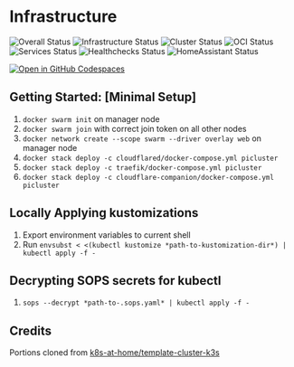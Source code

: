 # Infrastructure

![Overall Status](https://healthchecks.thepi.cloud/badge/e4651ff1-7eb9-4a73-ab52-7a41c6/8umX5Vja-2.svg)
![Infrastructure Status](https://healthchecks.thepi.cloud/badge/e4651ff1-7eb9-4a73-ab52-7a41c6/Frnnv0Xh-2/infrastructure.svg)
![Cluster Status](https://healthchecks.thepi.cloud/badge/e465366a-14f0-4ef1-b81a-6abc40/3iKjcFGj-2/Local.svg)
![OCI Status](https://healthchecks.thepi.cloud/badge/e4651ff1-7eb9-4a73-ab52-7a41c6/__-7GQXW-2/oci.svg)
![Services Status](https://healthchecks.thepi.cloud/badge/e4651ff1-7eb9-4a73-ab52-7a41c6/YGeGePrI-2/services.svg)
![Healthchecks Status](https://healthchecks.io/badge/db2e13af-f58d-4333-954b-d85bbe/OCsy-OX3-2.svg)
![HomeAssistant Status](https://healthchecks.thepi.cloud/badge/e4651ff1-7eb9-4a73-ab52-7a41c6/Dcg8sgEY-2/hass.svg)

[![Open in GitHub Codespaces](https://github.com/codespaces/badge.svg)](https://github.com/codespaces/new)

## Getting Started: [Minimal Setup]

1. `docker swarm init` on manager node
2. `docker swarm join` with correct join token on all other nodes
3. `docker network create --scope swarm --driver overlay web` on manager node
4. `docker stack deploy -c cloudflared/docker-compose.yml picluster`
5. `docker stack deploy -c traefik/docker-compose.yml picluster`
6. `docker stack deploy -c cloudflare-companion/docker-compose.yml picluster`

## Locally Applying kustomizations

1. Export environment variables to current shell
2. Run `envsubst < <(kubectl kustomize *path-to-kustomization-dir*) | kubectl apply -f -`

## Decrypting SOPS secrets for kubectl

1. `sops --decrypt *path-to-.sops.yaml* | kubectl apply -f -`

## Credits

Portions cloned from [k8s-at-home/template-cluster-k3s](https://github.com/k8s-at-home/template-cluster-k3s)
